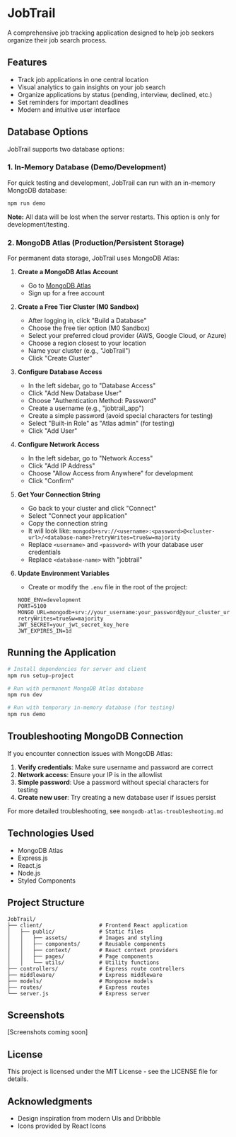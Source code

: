 # JobTrail

A comprehensive job tracking application designed to help job seekers organize their job search process.

## Features

- Track job applications in one central location
- Visual analytics to gain insights on your job search
- Organize applications by status (pending, interview, declined, etc.)
- Set reminders for important deadlines
- Modern and intuitive user interface

## Database Options

JobTrail supports two database options:

### 1. In-Memory Database (Demo/Development)

For quick testing and development, JobTrail can run with an in-memory MongoDB database:

```bash
npm run demo
```

**Note:** All data will be lost when the server restarts. This option is only for development/testing.

### 2. MongoDB Atlas (Production/Persistent Storage)

For permanent data storage, JobTrail uses MongoDB Atlas:

1. **Create a MongoDB Atlas Account**
   - Go to [MongoDB Atlas](https://www.mongodb.com/cloud/atlas/register)
   - Sign up for a free account

2. **Create a Free Tier Cluster (M0 Sandbox)**
   - After logging in, click "Build a Database"
   - Choose the free tier option (M0 Sandbox)
   - Select your preferred cloud provider (AWS, Google Cloud, or Azure)
   - Choose a region closest to your location
   - Name your cluster (e.g., "JobTrail")
   - Click "Create Cluster"

3. **Configure Database Access**
   - In the left sidebar, go to "Database Access"
   - Click "Add New Database User"
   - Choose "Authentication Method: Password"
   - Create a username (e.g., "jobtrail_app")
   - Create a simple password (avoid special characters for testing)
   - Select "Built-in Role" as "Atlas admin" (for testing)
   - Click "Add User"

4. **Configure Network Access**
   - In the left sidebar, go to "Network Access"
   - Click "Add IP Address"
   - Choose "Allow Access from Anywhere" for development
   - Click "Confirm"

5. **Get Your Connection String**
   - Go back to your cluster and click "Connect"
   - Select "Connect your application"
   - Copy the connection string
   - It will look like: `mongodb+srv://<username>:<password>@<cluster-url>/<database-name>?retryWrites=true&w=majority`
   - Replace `<username>` and `<password>` with your database user credentials
   - Replace `<database-name>` with "jobtrail"

6. **Update Environment Variables**
   - Create or modify the `.env` file in the root of the project:
   ```
   NODE_ENV=development
   PORT=5100
   MONGO_URL=mongodb+srv://your_username:your_password@your_cluster_url/jobtrail?retryWrites=true&w=majority
   JWT_SECRET=your_jwt_secret_key_here
   JWT_EXPIRES_IN=1d
   ```

## Running the Application

```bash
# Install dependencies for server and client
npm run setup-project

# Run with permanent MongoDB Atlas database
npm run dev

# Run with temporary in-memory database (for testing)
npm run demo
```

## Troubleshooting MongoDB Connection

If you encounter connection issues with MongoDB Atlas:

1. **Verify credentials**: Make sure username and password are correct
2. **Network access**: Ensure your IP is in the allowlist
3. **Simple password**: Use a password without special characters for testing
4. **Create new user**: Try creating a new database user if issues persist

For more detailed troubleshooting, see `mongodb-atlas-troubleshooting.md`

## Technologies Used

- MongoDB Atlas
- Express.js
- React.js
- Node.js
- Styled Components

## Project Structure

```
JobTrail/
├── client/                  # Frontend React application
│   ├── public/              # Static files
│   │   ├── assets/          # Images and styling
│   │   ├── components/      # Reusable components
│   │   ├── context/         # React context providers
│   │   ├── pages/           # Page components
│   │   └── utils/           # Utility functions
├── controllers/             # Express route controllers
├── middleware/              # Express middleware
├── models/                  # Mongoose models
├── routes/                  # Express routes
└── server.js                # Express server
```

## Screenshots

[Screenshots coming soon]

## License

This project is licensed under the MIT License - see the LICENSE file for details.

## Acknowledgments

- Design inspiration from modern UIs and Dribbble
- Icons provided by React Icons
